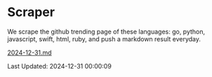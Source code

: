 # Scraper

We scrape the github trending page of these languages: go, python, javascript, swift, html, ruby, and push a markdown result everyday.

[2024-12-31.md](https://github.com/henson/Scraper/blob/master/2024-12-31.md)

Last Updated: 2024-12-31 00:00:09